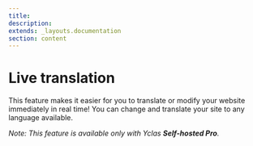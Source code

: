 ```yaml
---
title:
description:
extends: _layouts.documentation
section: content
---
```


# Live translation

This feature makes it easier for you to translate or modify your website immediately in real time! You can change and translate your site to any language available.

*Note: This feature is available only with Yclas **Self-hosted Pro**.*
